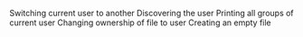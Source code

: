 Switching current user to another
Discovering the user
Printing all groups of current user
Changing ownership of file to user
Creating an empty file
